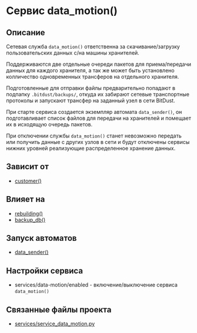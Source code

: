 # Сервис data_motion()


## Описание
Сетевая служба `data_motion()` ответственна за скачивание/загрузку пользовательских данных
с/на машины хранителей. 

Поддерживаются две отдельные очереди пакетов для приема/передачи данных для каждого хранителя,
а так же может быть установлено колличество одновременных трансферов на отдельного хранителя.

Подготовленные для отправки файлы предварительно попадают в подпапку `.bitdust/backups/`,
откуда их забирают сетевые транспортные протоколы и запускают трансфер на заданный узел в сети BitDust.

При старте сервиса создается экземпляр автомата `data_sender()`, он подготавливает список файлов
для передачи на хранителей и помещает их в исходящую очередь пакетов.

При отключении службы `data_motion()` станет невозможно передать или получить данные с других узлов в сети
и будут отключены сервисы нижних уровней реализующие распределенное хранение данных.


## Зависит от
* [customer()](services/service_customer.md)


## Влияет на
* [rebuilding()](services/service_rebuilding.md)
* [backup_db()](services/service_backup_db.md)


## Запуск автоматов
* [data_sender()](customer/data_sender.md)


## Настройки сервиса
* services/data-motion/enabled - включение/выключение сервиса `data_motion()`


## Связанные файлы проекта
* [services/service_data_motion.py](services/service_data_motion.py)



